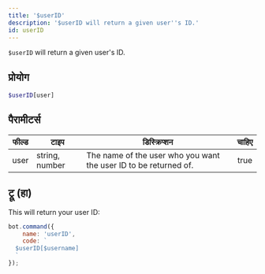 ```yaml
---
title: '$userID'
description: '$userID will return a given user''s ID.'
id: userID
---
```


`$userID` will return a given user's ID.

## प्रोयोग

```php
$userID[user]
```

## पैरामीटर्स

| फील्ड | टाइप           | डिस्क्रिप्शन                                                     | चाहिए |
| ----- | -------------- | ---------------------------------------------------------------- |:-----:|
| user  | string, number | The name of the user who you want the user ID to be returned of. | true  |

## ट्रू (हा)

This will return your user ID:

```javascript
bot.command({
    name: 'userID',
    code: `
  $userID[$username]
  `
});
```
